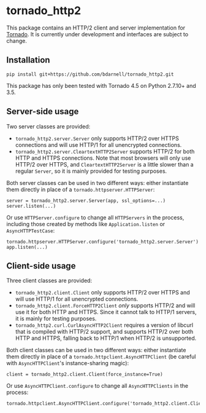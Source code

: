 tornado_http2
=============

This package contains an HTTP/2 client and server implementation for
[Tornado](http://www.tornadoweb.org). It is currently under
development and interfaces are subject to change.

Installation
------------

    pip install git+https://github.com/bdarnell/tornado_http2.git

This package has only been tested with Tornado 4.5 on Python 2.7.10+ and 3.5.

Server-side usage
-----------------

Two server classes are provided:
* `tornado_http2.server.Server` only supports HTTP/2 over HTTPS
connections and will use HTTP/1 for all unencrypted connections.
* `tornado_http2.server.CleartextHTTP2Server` supports HTTP/2 for
both HTTP and HTTPS connections. Note that most browsers will only use
HTTP/2 over HTTPS, and `CleartextHTTP2Server` is a little slower than
a regular `Server`, so it is mainly provided for testing purposes.

Both server classes can be used in two different ways: either instantiate them directly in place of a `tornado.httpserver.HTTPServer`:

    server = tornado_http2.server.Server(app, ssl_options=...)
    server.listen(...)

Or use `HTTPServer.configure` to change all `HTTPServers` in the process, including those created by methods like `Application.listen` or `AsyncHTTPTestCase`:

    tornado.httpserver.HTTPServer.configure('tornado_http2.server.Server')
    app.listen(...)

Client-side usage
-----------------

Three client classes are provided:
* `tornado_http2.client.Client` only supports HTTP/2 over HTTPS and
will use HTTP/1 for all unencrypted connections.
* `tornado_http2.client.ForceHTTP2Client` *only* supports HTTP/2 and
will use it for both HTTP and HTTPS. Since it cannot talk to HTTP/1
servers, it is mainly for testing purposes.
* `tornado_http2.curl.CurlAsyncHTTP2Client` requires a version of
libcurl that is compiled with HTTP/2 support, and supports HTTP/2 over
both HTTP and HTTPS, falling back to HTTP/1 when HTTP/2 is
unsupported.

Both client classes can be used in two different ways: either instantiate them directly in place of a `tornado.httpclient.AsyncHTTPClient` (be careful with `AsyncHTTPClient`'s instance-sharing magic):

    client = tornado_http2.client.Client(force_instance=True)

Or use `AsyncHTTPClient.configure` to change all `AsyncHTTPClients` in the process:

    tornado.httpclient.AsyncHTTPClient.configure('tornado_http2.client.Client')
